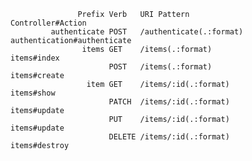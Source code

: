                    Prefix Verb   URI Pattern                                                                              Controller#Action
             authenticate POST   /authenticate(.:format)                                                                  authentication#authenticate
                    items GET    /items(.:format)                                                                         items#index
                          POST   /items(.:format)                                                                         items#create
                     item GET    /items/:id(.:format)                                                                     items#show
                          PATCH  /items/:id(.:format)                                                                     items#update
                          PUT    /items/:id(.:format)                                                                     items#update
                          DELETE /items/:id(.:format)                                                                     items#destroy
